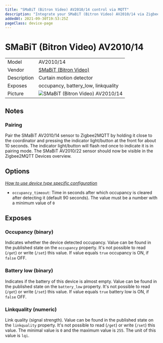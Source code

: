 ```yaml
---
title: "SMaBiT (Bitron Video) AV2010/14 control via MQTT"
description: "Integrate your SMaBiT (Bitron Video) AV2010/14 via Zigbee2MQTT with whatever smart home infrastructure you are using without the vendor's bridge or gateway."
addedAt: 2021-09-30T19:53:25Z
pageClass: device-page
---
```


<!-- !!!! -->
<!-- ATTENTION: This file is auto-generated through docgen! -->
<!-- You can only edit the "Notes"-Section between the two comment lines "Notes BEGIN" and "Notes END". -->
<!-- Do not use h1 or h2 heading within "## Notes"-Section. -->
<!-- !!!! -->

# SMaBiT (Bitron Video) AV2010/14

|     |     |
|-----|-----|
| Model | AV2010/14  |
| Vendor  | [SMaBiT (Bitron Video)](/supported-devices/#v=SMaBiT%20(Bitron%20Video))  |
| Description | Curtain motion detector |
| Exposes | occupancy, battery_low, linkquality |
| Picture | ![SMaBiT (Bitron Video) AV2010/14](https://www.zigbee2mqtt.io/images/devices/AV2010-14.jpg) |


<!-- Notes BEGIN: You can edit here. Add "## Notes" headline if not already present. -->
## Notes


### Pairing
Pair the SMaBiT AV2010/14 sensor to Zigbee2MQTT by holding it close to the coordinator and pressing the indicator light/button at the front for about 10 seconds. The indicator light/button will flash red once to indicate it is in pairing mode. The SMaBiT AV2010/22 sensor should now be visible in the Zigbee2MQTT Devices overview.
<!-- Notes END: Do not edit below this line -->



## Options
*[How to use device type specific configuration](../guide/configuration/devices-groups.md#specific-device-options)*

* `occupancy_timeout`: Time in seconds after which occupancy is cleared after detecting it (default 90 seconds). The value must be a number with a minimum value of `0`


## Exposes

### Occupancy (binary)
Indicates whether the device detected occupancy.
Value can be found in the published state on the `occupancy` property.
It's not possible to read (`/get`) or write (`/set`) this value.
If value equals `true` occupancy is ON, if `false` OFF.

### Battery low (binary)
Indicates if the battery of this device is almost empty.
Value can be found in the published state on the `battery_low` property.
It's not possible to read (`/get`) or write (`/set`) this value.
If value equals `true` battery low is ON, if `false` OFF.

### Linkquality (numeric)
Link quality (signal strength).
Value can be found in the published state on the `linkquality` property.
It's not possible to read (`/get`) or write (`/set`) this value.
The minimal value is `0` and the maximum value is `255`.
The unit of this value is `lqi`.

